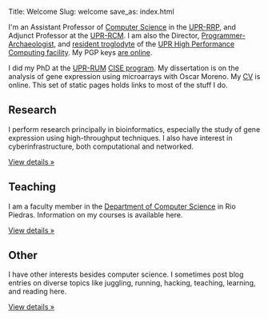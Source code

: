 Title: Welcome
Slug: welcome
save_as: index.html

<div class="jumbotron"> <p> I'm an Assistant Professor of <a
href="http://ccom.uprrp.edu/">Computer Science</a> in the <a
href="http://www.uprrp.edu/">UPR-RRP</a>, and Adjunct Professor at the
<a href="http://www.rcm.upr.edu/">UPR-RCM</a>. I am also the Director,
<a
href="{filename}programmer-archaeologist.md">Programmer-Archaeologist</a>,
and <a href="{filename}troglodita.md">resident troglodyte</a> of the
<a href="http://www.hpcf.upr.edu/">UPR High Performance Computing
facility</a>. My PGP keys <a href="{filename}/pages/keys.md">are
online</a>.

<p> I did my PhD at the <a href="http://www.uprm.edu/">UPR-RUM</a> <a
href="http://cisephd.uprm.edu/">CISE program</a>. My dissertation is
on the analysis of gene expression using microarrays with Oscar
Moreno.  My <a href="vita.html">CV</a> is online. This set of static
pages holds links to most of the stuff I do.

</div>

<div class="row">

<div class="col-sm-4"> <h2>Research</h2> <p>I
perform research principally in bioinformatics, especially the study
of gene expression using high-throughput techniques. I also have
interest in cyberinfrastructure, both computational and networked.</p>
<a class="btn btn-default" href="./category/research.html">View details
&raquo;</a> </div>

<div class="col-sm-4"> <h2>Teaching</h2> <p>I am a faculty member in
the <a href="//ccom.uprrp.edu/">Department of Computer Science</a> in
Rio Piedras. Information on my courses is available here. </p> <p><a
class="btn btn-default" href="./category/teaching.html">View details
&raquo;</a></p> </div>

<div class="col-sm-4"> <h2>Other</h2> <p>I have other interests
besides computer science. I sometimes post blog entries on diverse
topics like juggling, running, hacking, teaching, learning, and
reading here.  </p> <p><a class="btn btn-default"
href="./category/blog.html">View details &raquo;</a></p> </div>

</div>
